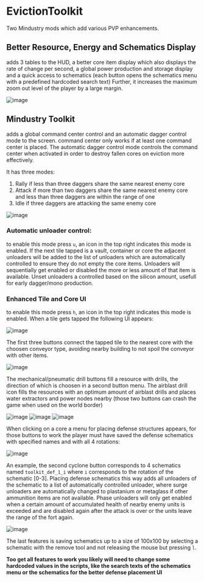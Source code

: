# EvictionToolkit

Two Mindustry mods which add various PVP enhancements.

## Better Resource, Energy and Schematics Display

adds 3 tables to the HUD, a better core item display which also displays the rate of change per second, a global power production and storage display and
a quick access to schematics (each button opens the schematics menu with a predefined hardcoded search text)
Further, it increases the maximum zoom out level of the player by a large margin.

![image](https://user-images.githubusercontent.com/35230128/153236313-d8179976-de0b-4664-bbd0-fd77c2f271eb.png)

## Mindustry Toolkit

adds a global command center control and an automatic dagger control mode to the screen.
command center only works if at least one command center is placed.
The automatic dagger control mode controls the command center when activated in order to destroy fallen cores on eviction more effectively.

It has three modes:

1. Rally if less than three daggers share the same nearest enemy core
2. Attack if more than two daggers share the same nearest enemy core and less than three daggers are within the range of one
3. Idle if three daggers are attacking the same enemy core

![image](https://user-images.githubusercontent.com/35230128/153237182-0898d2f0-94e5-42ab-b857-01131aca5165.png)

### Automatic unloader control:

to enable this mode press `u`, an icon in the top right indicates this mode is enabled.
If the next tile tapped is a vault, container or core the adjacent unloaders will be added to the list of unloaders which are automatically controlled to ensure they do not empty the core items. Unloaders will sequentially get enabled or disabled the more or less amount of that item is available. Unset unloaders a controlled based on the silicon amount, usefull for early dagger/mono production.

### Enhanced Tile and Core UI

to enable this mode press `h`, an icon in the top right indicates this mode is enabled.
When a tile gets tapped the following UI appears:

![image](https://user-images.githubusercontent.com/35230128/153238623-35745a80-8111-4cb1-88b9-c3e7b560744d.png)

The first three buttons connect the tapped tile to the nearest core with the choosen conveyor type, avoiding nearby building to not spoil the conveyor with other items.

![image](https://user-images.githubusercontent.com/35230128/153238891-66e90675-7435-4d22-a059-05334874715b.png)

The mechanical/pneumatic drill buttons fill a resource with drills, the direction of which is choosen in a second button menu. The airblast drill icon fills the resources with an optimum amount of airblast drills and places water extractors and power nodes nearby (those two buttons can crash the game when used on the world border)

![image](https://user-images.githubusercontent.com/35230128/153239060-9319d3ee-f167-4342-8494-4255a1132d39.png) ![image](https://user-images.githubusercontent.com/35230128/153239097-7f2ba461-cf20-4456-8705-492ff88f0884.png) ![image](https://user-images.githubusercontent.com/35230128/153239240-faad708f-e525-49ef-881e-26c1436a038a.png)

When clicking on a core a menu for placing defense structures appears, for those buttons to work the player must have saved the defense schematics with specified names and with all 4 rotations:

![image](https://user-images.githubusercontent.com/35230128/153239832-9a60cd59-94b4-4cf3-9331-7791169ddfd4.png)

An example, the second cyclone button corresponds to 4 schematics named `toolkit_def_1_i` where `i` corresponds to the rotation of the schematic [0-3].
Placing defense schematics this way adds all unloaders of the schematic to a list of automatically controlled unloader, where surge unloaders are automatically changed to plastanium or metaglass if other ammunition items are not available. Phase unloaders will only get enabled when a certain amount of accumulated health of nearby enemy units is exceeded and are disabled again after the attack is over or the units leave the range of the fort again.

![image](https://user-images.githubusercontent.com/35230128/153239940-523b0a8a-e357-485f-94d5-d92dfe0347fc.png)

The last features is saving schematics up to a size of 100x100 by selecting a schematic with the remove tool and not releasing the mouse but pressing `l`.

**Too get all features to work you likely will need to change some hardcoded values in the scripts, like the search texts of the schematics menu or the schematics for the better defense placement UI**
